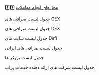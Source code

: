 1️⃣5️⃣ [محل‌های انجام معاملات](./00.md)

جدول لیست صرافی های CEX

جدول لیست صرافی های DEX

جدول لیست سایت های Defi

جدول لیست صرافی های ایرانی

جدول لیست بروکر ها

جدول لیست شرکت های ارائه دهنده خدمات پراپ
